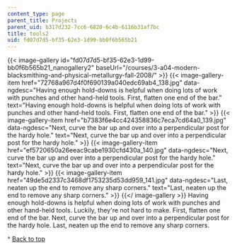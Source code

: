 ```yaml
---
content_type: page
parent_title: Projects
parent_uid: b317d232-7cc6-6820-6c4b-6116b31af7bc
title: tools2
uid: fd07d7d5-bf35-62e3-1d99-bb0f6b565b21
---
```


{{< image-gallery id="fd07d7d5-bf35-62e3-1d99-bb0f6b565b21_nanogallery2" baseUrl="/courses/3-a04-modern-blacksmithing-and-physical-metallurgy-fall-2008/" >}}
{{< image-gallery-item href="72768a967d4f0f690139a040edc69ab4_138.jpg" data-ngdesc="Having enough hold-downs is helpful when doing lots of work with punches and other hand-held tools. First, flatten one end of the bar." text="Having enough hold-downs is helpful when doing lots of work with punches and other hand-held tools. First, flatten one end of the bar." >}}
{{< image-gallery-item href="b7383f6e4cc424358836c7eca7cd64a0_139.jpg" data-ngdesc="Next, curve the bar up and over into a perpendicular post for the hardy hole." text="Next, curve the bar up and over into a perpendicular post for the hardy hole." >}}
{{< image-gallery-item href="ef5720650a26eeac9cabe1930cfd430a_140.jpg" data-ngdesc="Next, curve the bar up and over into a perpendicular post for the hardy hole." text="Next, curve the bar up and over into a perpendicular post for the hardy hole." >}}
{{< image-gallery-item href="49de5d2337c3468df1753235d53dd959_141.jpg" data-ngdesc="Last, neaten up the end to remove any sharp corners." text="Last, neaten up the end to remove any sharp corners." >}}
{{</ image-gallery >}}
Having enough hold-downs is helpful when doing lots of work with punches and other hand-held tools. Luckily, they're not hard to make. First, flatten one end of the bar. Next, curve the bar up and over into a perpendicular post for the hardy hole. Last, neaten up the end to remove any sharp corners.

^ [Back to top](#top)